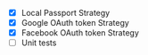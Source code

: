 - [x] Local Passport Strategy
- [x] Google OAuth token Strategy
- [x] Facebook OAuth token Strategy
- [ ] Unit tests

